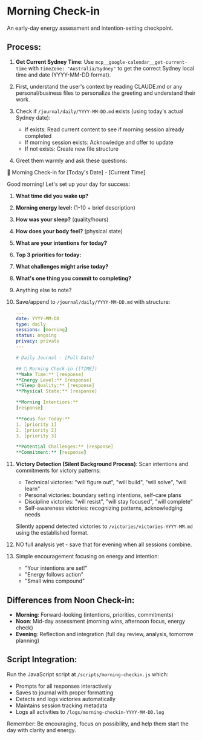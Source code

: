# Morning Check-in

An early-day energy assessment and intention-setting checkpoint.

## Process:

1. **Get Current Sydney Time**: Use `mcp__google-calendar__get-current-time` with `timeZone: "Australia/Sydney"` to get the correct Sydney local time and date (YYYY-MM-DD format).

2. First, understand the user's context by reading CLAUDE.md or any personal/business files to personalize the greeting and understand their work.

3. Check if `/journal/daily/YYYY-MM-DD.md` exists (using today's actual Sydney date):
   - If exists: Read current content to see if morning session already completed
   - If morning session exists: Acknowledge and offer to update
   - If not exists: Create new file structure

4. Greet them warmly and ask these questions:

🌄 Morning Check-in for [Today's Date] - [Current Time]

Good morning! Let's set up your day for success:

1. **What time did you wake up?**
2. **Morning energy level:** (1-10 + brief description)
3. **How was your sleep?** (quality/hours)
4. **How does your body feel?** (physical state)
5. **What are your intentions for today?**
6. **Top 3 priorities for today:**
7. **What challenges might arise today?**
8. **What's one thing you commit to completing?**
9. Anything else to note?

4. Save/append to `/journal/daily/YYYY-MM-DD.md` with structure:
   ```yaml
   ---
   date: YYYY-MM-DD
   type: daily
   sessions: [morning]
   status: ongoing
   privacy: private
   ---

   # Daily Journal - [Full Date]

   ## 🌄 Morning Check-in ([TIME])
   **Wake Time:** [response]
   **Energy Level:** [response]
   **Sleep Quality:** [response]
   **Physical State:** [response]
   
   **Morning Intentions:**
   [response]
   
   **Focus for Today:**
   1. [priority 1]
   2. [priority 2]
   3. [priority 3]
   
   **Potential Challenges:** [response]
   **Commitment:** [response]
   ```

5. **Victory Detection (Silent Background Process)**:
   Scan intentions and commitments for victory patterns:
   - Technical victories: "will figure out", "will build", "will solve", "will learn"
   - Personal victories: boundary setting intentions, self-care plans
   - Discipline victories: "will resist", "will stay focused", "will complete"
   - Self-awareness victories: recognizing patterns, acknowledging needs
   
   Silently append detected victories to `/victories/victories-YYYY-MM.md` using the established format.

6. NO full analysis yet - save that for evening when all sessions combine.

7. Simple encouragement focusing on energy and intention:
   - "Your intentions are set!"
   - "Energy follows action"
   - "Small wins compound"

## Differences from Noon Check-in:
- **Morning**: Forward-looking (intentions, priorities, commitments)
- **Noon**: Mid-day assessment (morning wins, afternoon focus, energy check)
- **Evening**: Reflection and integration (full day review, analysis, tomorrow planning)

## Script Integration:
Run the JavaScript script at `/scripts/morning-checkin.js` which:
- Prompts for all responses interactively
- Saves to journal with proper formatting
- Detects and logs victories automatically
- Maintains session tracking metadata
- Logs all activities to `/logs/morning-checkin-YYYY-MM-DD.log`

Remember: Be encouraging, focus on possibility, and help them start the day with clarity and energy.